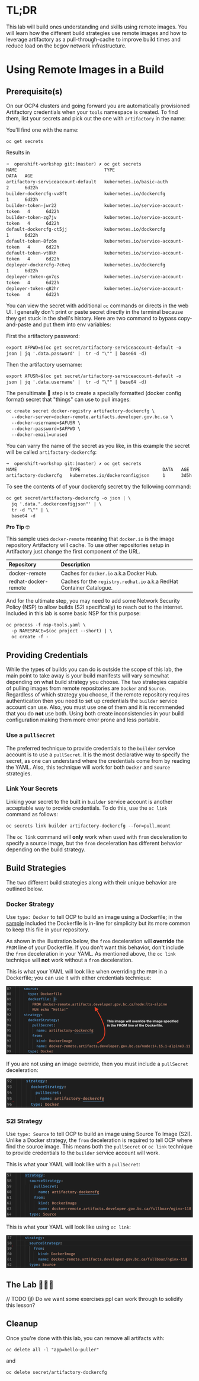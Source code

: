 # TL;DR

This lab will build ones understanding and skills using remote images. You will learn how the different build strategies use remote images and how to leverage artifactory as a pull-through-cache to improve build times and reduce load on the bcgov network infrastructure.

# Using Remote Images in a Build

## Prerequisite(s)

On our OCP4 clusters and going forward you are automatically provisioned Artifactory credentials when your `tools` namespace is created. To find them, list your secrets and pick out the one with `artifactory` in the name:

You'll find one with the name:

```console
oc get secrets
```

Results in

```console
➜  openshift-workshop git:(master) ✗ oc get secrets
NAME                                 TYPE                                  DATA   AGE
artifactory-serviceaccount-default   kubernetes.io/basic-auth              2      6d22h
builder-dockercfg-vv8ft              kubernetes.io/dockercfg               1      6d22h
builder-token-jwr22                  kubernetes.io/service-account-token   4      6d22h
builder-token-zg7jv                  kubernetes.io/service-account-token   4      6d22h
default-dockercfg-ct5jj              kubernetes.io/dockercfg               1      6d22h
default-token-8fz6m                  kubernetes.io/service-account-token   4      6d22h
default-token-vt8kh                  kubernetes.io/service-account-token   4      6d22h
deployer-dockercfg-7c6vq             kubernetes.io/dockercfg               1      6d22h
deployer-token-gn7qs                 kubernetes.io/service-account-token   4      6d22h
deployer-token-q82hr                 kubernetes.io/service-account-token   4      6d22h
```

You can view the secret with additional `oc` commands or directs in the web UI. I generally don't print or paste secret directly in the terminal because they get stuck in the shell's history. Here are two command to bypass copy-and-paste and put them into env variables:

First the artifactory password:
```console
export AFPWD=$(oc get secret/artifactory-serviceaccount-default -o json | jq '.data.password' |  tr -d "\"" | base64 -d)
```

Then the artifactory username:
```console
export AFUSR=$(oc get secret/artifactory-serviceaccount-default -o json | jq '.data.username' |  tr -d "\"" | base64 -d)
```

The penultimate 🧐 step is to create a specially formatted (docker config format) secret that "things" can use to pull images:

```console
oc create secret docker-registry artifactory-dockercfg \
  --docker-server=docker-remote.artifacts.developer.gov.bc.ca \
  --docker-username=$AFUSR \
  --docker-password=$AFPWD \
  --docker-email=unused
```

You can varry the name of the secret as you like, in this example the secret will be called `artifactory-dockercfg`:

```console
➜  openshift-workshop git:(master) ✗ oc get secrets
NAME                    TYPE                               DATA   AGE
artifactory-dockercfg   kubernetes.io/dockerconfigjson     1      3d5h
```

To see the contents of of your dockercfg secret try the following command:

```console
oc get secret/artifactory-dockercfg -o json | \
  jq '.data.".dockerconfigjson"' | \
  tr -d "\"" | \
  base64 -d
```

**Pro Tip** 🤓
 
 This sample uses `docker-remote` meaning that `docker.io` is the image repository Artifactory will cache. To use other repositories setup in Artifactory just change the first component of the URL.

| Repository           | Description |
| :------------------- | :---------- |
| docker-remote        | Caches for `docker.io` a.k.a Docker Hub. |
| redhat-docker-remote | Caches for the `registry.redhat.io` a.k.a RedHat Container Catalogue. |

And for the ultimate step, you may need to add some Network Security Policy (NSP) to allow builds (S2I specifically) to reach out to the internet. Included in this lab is some basic NSP for this purpose:

```console
oc process -f nsp-tools.yaml \
  -p NAMESPACE=$(oc project --short) | \
  oc create -f -
```

## Providing Credentials

While the types of builds you can do is outside the scope of this lab, the main point to take away is your build manifests will vary somewhat depending on what build strategy you choose. The two strategies capable of pulling images from remote repositories are `Docker` and `Source`. Regardless of which strategy you choose, if the remote repository requires authentication then you need to set up credentials the `builder` service account can use. Also, you must use one of them and it is recommended that you do **not** use both. Using both create inconsistencies in your build configuration making them more error prone and less portable.

### Use a `pullSecret`

The preferred technique to provide credentials to the `builder` service account is to use a `pullSecret`. It is the most declarative way to specify the secret, as one can understand where the credentials come from by reading the YAML. Also, this technique will work for both `Docker` and `Source` strategies.

### Link Your Secrets

Linking your secret to the built in `builder` service account is another acceptable way to provide credentials. To do this, use the `oc link` command as follows:

```console
oc secrets link builder artifactory-dockercfg --for=pull,mount
```

The `oc link` command will **only** work when used with `from` deceleration to specify a source image, but the `from` deceleration has different behavior depending on the build strategy.

## Build Strategies

The two different build strategies along with their unique behavior are outlined below.

### Docker Strategy

Use `type: Docker` to tell OCP to build an image using a Dockerfile; in the [sample](./build.yaml) included the Dockerfile is in-line for simplicity but its more common to keep this file in your repository.

As shown in the illustration below, the `from` deceleration will **override** the `FROM` line of your Dockerfile. If you don't want this behavior, don't include the `from` deceleration in your YAML. As mentioned above, the `oc link` technique will **not** work without a `from` deceleration.

This is what your YAML will look like when overriding the `FROM` in a Dockerfile; you can use it with either credentials technique:

![Docker Override](./doc/docker-override.png "Docker Override")

If you are not using an image override, then you must include a `pullSecret` deceleration:

![Docker](./doc/docker-stragegy-sec.png "Docker No Override")

### S2I Strategy

Use `type: Source` to tell OCP to build an image using Source To Image (S2I). Unlike a Docker strategy, the `from` deceleration is required to tell OCP where find the source image. This means both the `pullSecret` or `oc link` technique to provide credentials to the `builder` service account will work.

This is what your YAML will look like with a `pullSecret`:

![S2I Strategy](./doc/s2i-strategy-sec.png "S2I Strategy with Secret")

This is what your YAML will look like using `oc link`:

![S2I Strategy](./doc/s2i-strategy-lnk.png "S2I Strategy with Link")

## The Lab 🧪🔬🥼

// TODO:(jl) Do we want some exercises ppl can work through to solidify this lesson?

 
<!-- oc start-build bc/hello-puller-dkr-build --follow -->

## Cleanup

Once you're done with this lab, you can remove all artifacts with:

```console
oc delete all -l "app=hello-puller"
```

and

```console
oc delete secret/artifactory-dockercfg
```
